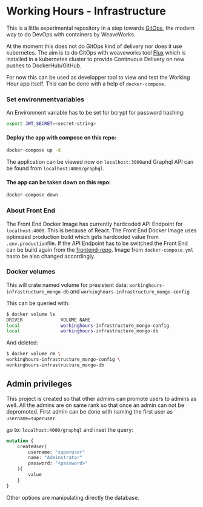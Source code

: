 # Working Hours - Infrastructure

This is a little experimental repository in a step towards [GitOps](https://www.weave.works/technologies/gitops/), the modern way to do DevOps with containers by WeaveWorks. 

At the moment this does not do GitOps kind of delivery nor does it use kubernetes. The aim is to do GitOps with weaveworks tool [Flux](https://www.weave.works/oss/flux/) which is installed in a kubernetes cluster to provide Continuous Delivery on new pushes to DockerHub/GitHub.

For now this can be used as developper tool to view and test the Working Hour app itself. This can be done with a help of `docker-compose`.

### Set environmentvariables

An Environment variable has to be set for bcrypt for password hashing:

```bash
export JWT_SECRET=<secret-string>
```

#### Deploy the app with compose on this repo:

```bash
docker-compose up -d
```

The application can be viewed now on `localhost:3000`and Graphql API can be found from `localhost:4000/graphql`.


#### The app can be taken down on this repo:

```bash
docker-compose down
```

### About Front End

The Front End Docker Image has currently hardcoded API Endpoint for `localhost:4000`. This is because of React. The Front End Docker Image uses optimized production build which gets hardcoded value from `.env.production`file. If the API Endpoint has to be switched the Front End can be build again from the [frontend-repo](https://github.com/TommiLehtisaari/workinghour-frontend). Image from `docker-compose.yml` hasto be also changed accordingly.

### Docker volumes

This will crate named volume for presistent data:
`workinghours-infrastructure_mongo-db` and `workinghours-infrastructure_mongo-config`

This can be queried with:

```bash
$ docker volume ls
DRIVER              VOLUME NAME
local               workinghours-infrastructure_mongo-config
local               workinghours-infrastructure_mongo-db
```
And deleted:

```bash
$ docker volume rm \
workinghours-infrastructure_mongo-config \
workinghours-infrastructure_mongo-db
```

## Admin privileges

This project is created so that other admins can promote users to admins as well. All the admins are on same rank so that once an admin can not be depromoted. First admin can be done with naming the first user as `username=superuser`.

go to: `localhost:4000/graphql` and inset the query:

```graphql
mutation {
	createUser(
		username: "superuser"
		name: "Adminstrator"
		password: "<password>"
	){
		value
	}
}
```

Other options are manipulating directly the database.